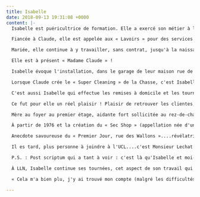 ```yaml
---
title: Isabelle
date: 2018-09-13 19:31:08 +0000
content: |-
  Isabelle est puéricultrice de formation. Elle a exercé son métier à la clinique Edith Cavel au service « Pédiatrie et Prématurés » jusqu'à ce qu'une restructuration (déjà!) l'en prive.

  Fiancée à Claude, elle est appelée aux « Lavoirs » pour des services de remplacement : c'est « Mademoiselle Isabelle ».... !!

  Mariée, elle continue à y travailler, sans contrat, jusqu'à la naissance de Philippe, le premier fils.

  Elle est à présent « Madame Claude » !

  Isabelle évoque l'installation, dans le garage de leur maison rue de la Brasserie, d'un petit dépôt dont elle assure la gestion, un petit magasin, une « boîte », ainsi qu'on appelle ce petit lieu cosy décoré par Guy Renard, décorateur de théâtre. C'est par ailleurs lui qui décorera tous les magasins de Claude et Isabelle par après. 

  Lorsque Claude crée le « Super Cleaning » de la Chasse, c'est Isabelle qui s'occupe du magasin Chaussée de Wavre. C'est une époque de grande activité (la Gendarmerie, l'Escorte royale sont des clients prestigieux mais exigeants!).

  C'est aussi Isabelle qui effectue les remises à domicile et les tournées de leurs dépôts ainsi que son dépôt ambulant dans les quartiers des Pléiades et Hoftenberg à Woluwé où il n'y avait aucun commerce : la camionnette munie d'un haut-parleur !

  Ce fut pour elle un réel plaisir ! Plaisir de retrouver les clientes, elles mêmes heureuses de recevoir un service à domicile ! Des contacts ont été maintenus au fil des années !

  Mère au foyer au premier étage, aidante fort sollicitée au rez-de-chaussée, Isabelle est soumise à un double rythme de travail bien exigeant, astreignant et accaparant !

  À partir de 1976 et la création du « Sec Shop » (appellation née d'un jeu de mots....qui aura fait sourire le roi Baudouin lors de sa visite à Louvain La Neuve) à Louvain La Neuve, « provisoirement » Place des Wallons (le magasin définitif est encore en construction!), Isabelle est vraiment chez elle. « C'est mon magasin, me dira-t-elle d'ailleurs... ! ».

  Anecdote savoureuse du « Premier Jour, rue des Wallons »....révélatrice de l'esprit de « pionniers »qui régnait à cette époque à LLN (1977) : Y ayant transféré tous les vêtements en dépôt, prête à rejoindre son domicile à Bruxelles, Isabelle se rend compte...qu'il manque une grande porte de garage à l'arrière !

  Il es tard, plus personne à joindre à l'UCL....c'est Monsieur Lechat lui-même, responsable de l'INESU, qui viendra « bricoler » une porte de fortune avec des éléments disparates recueillis çi et là...! Nous avons eu la chance de vivre une bien belle époque où « vivre ensemble » avait un sens !

  P.S. : Post scriptum qui a tant à voir : c'est là qu'Isabelle et moi-même nous sommes rencontrées et liées d'une amitié toujours vivante !

  À LLN, Isabelle continue ses tournées, cet aspect de son travail qui lui plaît tout particulièrement : une activité professionnelle dans un cadre familial, ouvert sur les relations sociales.... 

  « Cela m'a bien plu, j'y ai trouvé mon compte (malgré les difficultés à marquer les limites entre famille et travail...et une charge de travail maternel et professionnel bien lourde dans ses jeunes années). Isabelle = énergie + enthousiasme !

---
```

